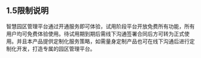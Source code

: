 ## 1.5限制说明

智慧园区管理平台通过开通服务即可体验，试用阶段平台开放免费所有功能，所有用户均可免费体验使用。待试用期到期后需线下沟通签署合同后方可转为正式使用。并且本产品提供定制化服务策略，如需量身定制产品也可在线下沟通后进行定制化开发，打造专属的园区管理平台。
